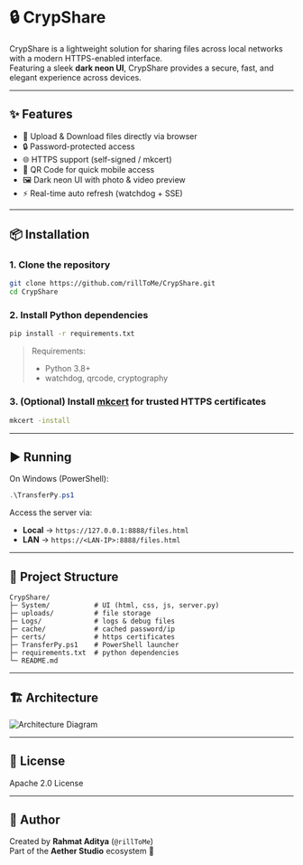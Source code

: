 # 🔒 CrypShare

CrypShare is a lightweight solution for sharing files across local networks with a modern HTTPS-enabled interface.  
Featuring a sleek **dark neon UI**, CrypShare provides a secure, fast, and elegant experience across devices.

---

## ✨ Features

- 📂 Upload & Download files directly via browser  
- 🔒 Password-protected access  
- 🌐 HTTPS support (self-signed / mkcert)  
- 📱 QR Code for quick mobile access  
- 🖼 Dark neon UI with photo & video preview  
- ⚡ Real-time auto refresh (watchdog + SSE)  

---

## 📦 Installation

### 1. Clone the repository
```bash
git clone https://github.com/rillToMe/CrypShare.git
cd CrypShare
```

### 2. Install Python dependencies
```bash
pip install -r requirements.txt
```

> Requirements:  
> - Python 3.8+  
> - watchdog, qrcode, cryptography

### 3. (Optional) Install [mkcert](https://github.com/FiloSottile/mkcert) for trusted HTTPS certificates
```bash
mkcert -install
```

---

## ▶️ Running

On Windows (PowerShell):
```powershell
.\TransferPy.ps1
```

Access the server via:
- **Local** → `https://127.0.0.1:8888/files.html`  
- **LAN** → `https://<LAN-IP>:8888/files.html`  

---

## 📜 Project Structure

```
CrypShare/
├─ System/           # UI (html, css, js, server.py)
├─ uploads/          # file storage
├─ Logs/             # logs & debug files
├─ cache/            # cached password/ip
├─ certs/            # https certificates
├─ TransferPy.ps1    # PowerShell launcher
├─ requirements.txt  # python dependencies
└─ README.md
```

---
## 🏗 Architecture

![Architecture Diagram](/asset/architecture.png)

---

## 📄 License

Apache 2.0 License

---

## 👤 Author

Created by **Rahmat Aditya** (`@rillToMe`)  
Part of the **Aether Studio** ecosystem 🚀
